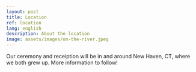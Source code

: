 ```yaml
---
layout: post
title: Location
ref: location
lang: english
description: About the location
image: assets/images/on-the-river.jpeg
---
```


Our ceremony and receiption will be in and around New Haven, CT, where we both grew up.
More information to follow!
